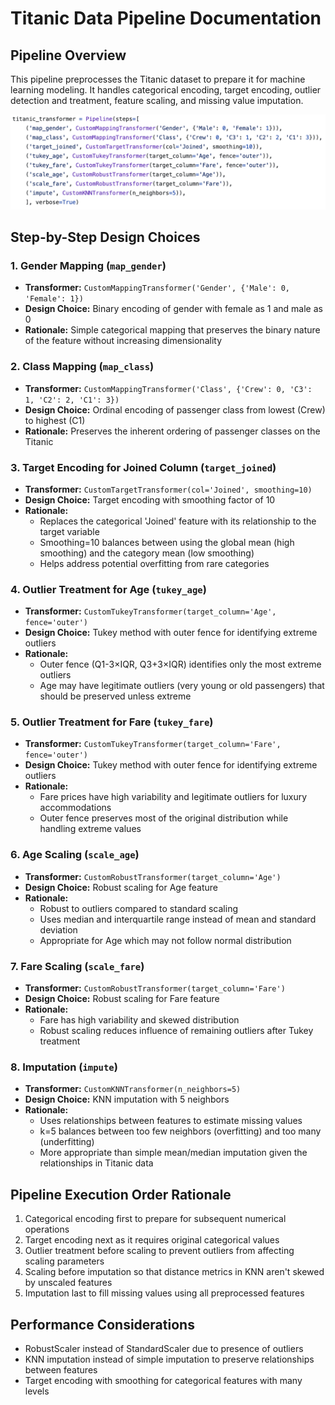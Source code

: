 # Titanic Data Pipeline Documentation

## Pipeline Overview
This pipeline preprocesses the Titanic dataset to prepare it for machine learning modeling. It handles categorical encoding, target encoding, outlier detection and treatment, feature scaling, and missing value imputation.

![Pipeline Diagram](https://github.com/fickas/asynch_models/blob/main/transform_pipeline.png?raw=true)

## Step-by-Step Design Choices

### 1. Gender Mapping (`map_gender`)
- **Transformer:** `CustomMappingTransformer('Gender', {'Male': 0, 'Female': 1})`
- **Design Choice:** Binary encoding of gender with female as 1 and male as 0
- **Rationale:** Simple categorical mapping that preserves the binary nature of the feature without increasing dimensionality

### 2. Class Mapping (`map_class`)
- **Transformer:** `CustomMappingTransformer('Class', {'Crew': 0, 'C3': 1, 'C2': 2, 'C1': 3})`
- **Design Choice:** Ordinal encoding of passenger class from lowest (Crew) to highest (C1)
- **Rationale:** Preserves the inherent ordering of passenger classes on the Titanic

### 3. Target Encoding for Joined Column (`target_joined`)
- **Transformer:** `CustomTargetTransformer(col='Joined', smoothing=10)`
- **Design Choice:** Target encoding with smoothing factor of 10
- **Rationale:** 
  - Replaces the categorical 'Joined' feature with its relationship to the target variable
  - Smoothing=10 balances between using the global mean (high smoothing) and the category mean (low smoothing)
  - Helps address potential overfitting from rare categories

### 4. Outlier Treatment for Age (`tukey_age`)
- **Transformer:** `CustomTukeyTransformer(target_column='Age', fence='outer')`
- **Design Choice:** Tukey method with outer fence for identifying extreme outliers
- **Rationale:** 
  - Outer fence (Q1-3×IQR, Q3+3×IQR) identifies only the most extreme outliers
  - Age may have legitimate outliers (very young or old passengers) that should be preserved unless extreme

### 5. Outlier Treatment for Fare (`tukey_fare`)
- **Transformer:** `CustomTukeyTransformer(target_column='Fare', fence='outer')`
- **Design Choice:** Tukey method with outer fence for identifying extreme outliers
- **Rationale:**
  - Fare prices have high variability and legitimate outliers for luxury accommodations
  - Outer fence preserves most of the original distribution while handling extreme values

### 6. Age Scaling (`scale_age`)
- **Transformer:** `CustomRobustTransformer(target_column='Age')`
- **Design Choice:** Robust scaling for Age feature
- **Rationale:**
  - Robust to outliers compared to standard scaling
  - Uses median and interquartile range instead of mean and standard deviation
  - Appropriate for Age which may not follow normal distribution

### 7. Fare Scaling (`scale_fare`)
- **Transformer:** `CustomRobustTransformer(target_column='Fare')`
- **Design Choice:** Robust scaling for Fare feature
- **Rationale:**
  - Fare has high variability and skewed distribution
  - Robust scaling reduces influence of remaining outliers after Tukey treatment

### 8. Imputation (`impute`)
- **Transformer:** `CustomKNNTransformer(n_neighbors=5)`
- **Design Choice:** KNN imputation with 5 neighbors
- **Rationale:**
  - Uses relationships between features to estimate missing values
  - k=5 balances between too few neighbors (overfitting) and too many (underfitting)
  - More appropriate than simple mean/median imputation given the relationships in Titanic data

## Pipeline Execution Order Rationale
1. Categorical encoding first to prepare for subsequent numerical operations
2. Target encoding next as it requires original categorical values
3. Outlier treatment before scaling to prevent outliers from affecting scaling parameters
4. Scaling before imputation so that distance metrics in KNN aren't skewed by unscaled features
5. Imputation last to fill missing values using all preprocessed features

## Performance Considerations
- RobustScaler instead of StandardScaler due to presence of outliers
- KNN imputation instead of simple imputation to preserve relationships between features
- Target encoding with smoothing for categorical features with many levels
